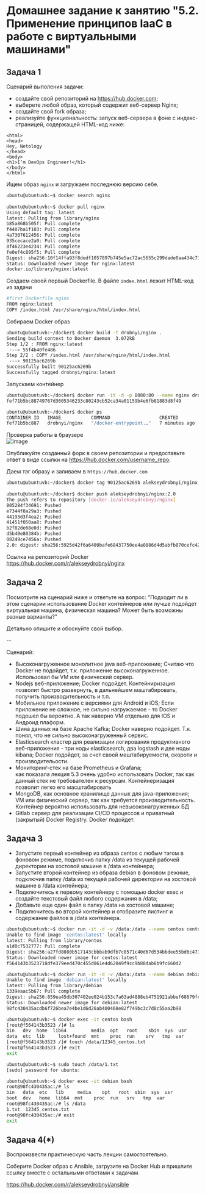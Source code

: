  
# Домашнее задание к занятию "5.2. Применение принципов IaaC в работе с виртуальными машинами"

## Задача 1  
Сценарий выполения задачи:

- создайте свой репозиторий на https://hub.docker.com;
- выберете любой образ, который содержит веб-сервер Nginx;
- создайте свой fork образа;
- реализуйте функциональность: запуск веб-сервера в фоне с индекс-страницей, содержащей HTML-код ниже:
```
<html>
<head>
Hey, Netology
</head>
<body>
<h1>I’m DevOps Engineer!</h1>
</body>
</html>
```
Ищем образ ```nginx``` и загружаем последнюю версию себе.
```bash
ubuntu@ubuntuvb:~$ docker search nginx
 
ubuntu@ubuntuvb:~$ docker pull nginx
Using default tag: latest
latest: Pulling from library/nginx
b85a868b505f: Pull complete
f4407ba1f103: Pull complete
4a7307612456: Pull complete
935cecace2a0: Pull complete
8f46223e4234: Pull complete
fe0ef4c895f5: Pull complete
Digest: sha256:10f14ffa93f8dedf1057897b745e5ac72ac5655c299dade0aa434c71557697ea
Status: Downloaded newer image for nginx:latest
docker.io/library/nginx:latest
```
Создаем своей первый Dockerfile. В файле ```index.html``` лежит HTML-код из задачи  
```bash
#first Dockerfile nginx
FROM nginx:latest
COPY /index.html /usr/share/nginx/html/index.html
```
Собираем Docker образ  
```bash
ubuntu@ubuntuvb:~/docker$ docker build -t drobnyi/nginx .
Sending build context to Docker daemon  3.072kB
Step 1/2 : FROM nginx:latest
 ---> 55f4b40fe486
Step 2/2 : COPY /index.html /usr/share/nginx/html/index.html
 ---> 90125ac6269b
Successfully built 90125ac6269b
Successfully tagged drobnyi/nginx:latest
```
Запускаем контейнер  
```bash
ubuntu@ubuntuvb:~/docker$ docker run -it -d -p 8080:80 --name nginx drobnyi/nginx
fef71b5bc88749767d3605346233c80243cb52ca34a01159b4e6fb81883d8f49
```
```bash
ubuntu@ubuntuvb:~/docker$ docker ps
CONTAINER ID   IMAGE           COMMAND                  CREATED         STATUS         PORTS                                   NAMES
fef71b5bc887   drobnyi/nginx   "/docker-entrypoint.…"   7 minutes ago   Up 7 minutes   0.0.0.0:8080->80/tcp, :::8080->80/tcp   nginx
```
Проверка работы в браузере  
![image](https://user-images.githubusercontent.com/99823951/176121448-985d392a-1778-4c06-94b0-0ba690d81e2f.png)

Опубликуйте созданный форк в своем репозитории и предоставьте ответ в виде ссылки на https://hub.docker.com/username_repo.  

Даем тэг образу и заливаем в ```https://hub.docker.com```
```bash
ubuntu@ubuntuvb:~/docker$ docker tag 90125ac6269b alekseydrobnyi/nginx:2.0
 
ubuntu@ubuntuvb:~/docker$ docker push alekseydrobnyi/nginx:2.0
The push refers to repository [docker.io/alekseydrobnyi/nginx]
805284f34691: Pushed
e7344f8a29a3: Pushed
44193d3f4ea2: Pushed
41451f050aa8: Pushed
b2f82de68e0d: Pushed
d5b40e80384b: Pushed
08249ce7456a: Pushed
2.0: digest: sha256:5925d42f6a6400bafe68437750ee4a0886d4d5abfb870cefc42186d16dcb2840 size: 1777
``` 
Ссылка на репозиторий Docker  
https://hub.docker.com/r/alekseydrobnyi/nginx

## Задача 2  
Посмотрите на сценарий ниже и ответьте на вопрос: "Подходит ли в этом сценарии использование Docker контейнеров или лучше подойдет виртуальная машина, физическая машина? Может быть возможны разные варианты?"

Детально опишите и обоснуйте свой выбор.

--

Сценарий:

- Высоконагруженное монолитное java веб-приложение;
Считаю что Docker не подойдет, т.к. приложение высоконагруженное. Использовал бы VM или физический сервер.
- Nodejs веб-приложение;
Docker подойдет. Контейниризация позволит быстро развернуть, в дальнейшем маштабировать, получить производительность и т.п.  
- Мобильное приложение c версиями для Android и iOS;
Если приложение не сложное, не сильно нагружаемое - то Docker подошел бы вероятно. А так наверно VM отдельно для IOS и Андроид плаформ.
- Шина данных на базе Apache Kafka;
Docker наверно подойдет. Т.к. понял, что не сильно высоконагруженный сервис.
- Elasticsearch кластер для реализации логирования продуктивного веб-приложения - три ноды elasticsearch, два logstash и две ноды kibana;
Docker подойдет, за счет своей маштабируемости, скороти и производительости.
- Мониторинг-стек на базе Prometheus и Grafana;  
как показала лекция 5.3 очень удобно использовать Docker, так как данный стек не требователен к ресурсам. Контейнеризация позволит легко его масштабировать  
- MongoDB, как основное хранилище данных для java-приложения;
VM или физический сервер, так как требуется производительность. Контейнер вероятно использовать для невысоконагруженных БД
- Gitlab сервер для реализации CI/CD процессов и приватный (закрытый) Docker Registry.
Docker подойдет.

## Задача 3  
- Запустите первый контейнер из образа centos c любым тэгом в фоновом режиме, подключив папку /data из текущей рабочей директории на хостовой машине в /data контейнера;
- Запустите второй контейнер из образа debian в фоновом режиме, подключив папку /data из текущей рабочей директории на хостовой машине в /data контейнера;
- Подключитесь к первому контейнеру с помощью docker exec и создайте текстовый файл любого содержания в /data;
- Добавьте еще один файл в папку /data на хостовой машине;
- Подключитесь во второй контейнер и отобразите листинг и содержание файлов в /data контейнера.
```bash
ubuntu@ubuntuvb:~$ docker run -it -d -v /data:/data --name centos centos
Unable to find image 'centos:latest' locally
latest: Pulling from library/centos
a1d0c7532777: Pull complete
Digest: sha256:a27fd8080b517143cbbbab9dfb7c8571c40d67d534bbdee55bd6c473f432b177
Status: Downloaded newer image for centos:latest
f564143b3523718dfe379eed470c455d061e4d62049f9cc9b88dab8b9fc660d2

ubuntu@ubuntuvb:~$ docker run -it -d -v /data:/data --name debian debian
Unable to find image 'debian:latest' locally
latest: Pulling from library/debian
1339eaac5b67: Pull complete
Digest: sha256:859ea45db307402ee024b153c7a63ad4888eb4751921abbef68679fc73c4c739
Status: Downloaded newer image for debian:latest
98fc430435acdb6f726bea7e4be1d6d26ab400468e82f749bc3c7d0c55aa2b98

ubuntu@ubuntuvb:~$ docker exec -it centos bash
[root@f564143b3523 /]# ls         
bin   dev  home  lib64         media  opt   root    sbin  sys  usr
data  etc  lib     lost+found  mnt    proc  run    srv   tmp  var
[root@f564143b3523 /]# touch /data/12345_centos.txt
[root@f564143b3523 /]# exit
exit

ubuntu@ubuntuvb:~$ sudo touch /data/1.txt
[sudo] password for ubuntu:

ubuntu@ubuntuvb:~$ docker exec -it debian bash
root@98fc430435ac:/# ls
bin   data  etc   lib     media    opt   root  sbin  sys  usr
boot  dev   home  lib64  mnt    proc  run   srv   tmp  var
root@98fc430435ac:/# ls /data
1.txt  12345_centos.txt
root@98fc430435ac:/# exit
exit
```

## Задача 4(*)  
Воспроизвести практическую часть лекции самостоятельно.  

Соберите Docker образ с Ansible, загрузите на Docker Hub и пришлите ссылку вместе с остальными ответами к задачам.


https://hub.docker.com/r/alekseydrobnyi/ansible

